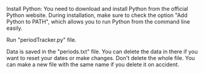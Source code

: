 Install Python:
You need to download and install Python from the official Python website.
During installation, make sure to check the option "Add Python to PATH", which allows you to run Python from the command line easily.

Run "periodTracker.py" file.

Data is saved in the "periods.txt" file. You can delete the data in there if you want to reset your dates or make changes. Don't delete the whole file. You can make a new file with the same name if you delete it on accident.

